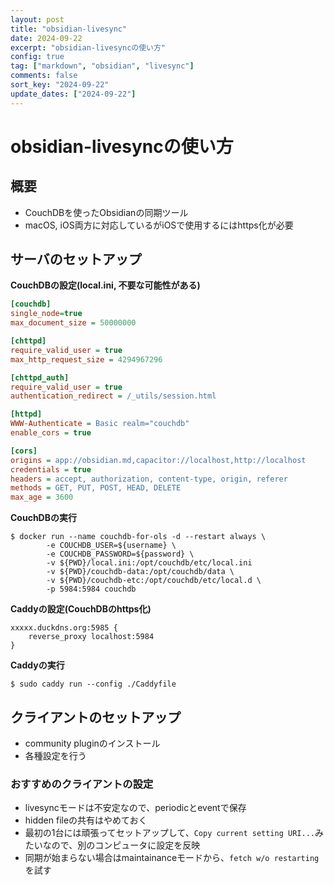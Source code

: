 ```yaml
---
layout: post
title: "obsidian-livesync"
date: 2024-09-22
excerpt: "obsidian-livesyncの使い方"
config: true
tag: ["markdown", "obsidian", "livesync"]
comments: false
sort_key: "2024-09-22"
update_dates: ["2024-09-22"]
---
```


# obsidian-livesyncの使い方

## 概要
 - CouchDBを使ったObsidianの同期ツール
 - macOS, iOS両方に対応しているがiOSで使用するにはhttps化が必要

## サーバのセットアップ

**CouchDBの設定(local.ini, 不要な可能性がある)**
```ini
[couchdb]
single_node=true
max_document_size = 50000000

[chttpd]
require_valid_user = true
max_http_request_size = 4294967296

[chttpd_auth]
require_valid_user = true
authentication_redirect = /_utils/session.html

[httpd]
WWW-Authenticate = Basic realm="couchdb"
enable_cors = true

[cors]
origins = app://obsidian.md,capacitor://localhost,http://localhost
credentials = true
headers = accept, authorization, content-type, origin, referer
methods = GET, PUT, POST, HEAD, DELETE
max_age = 3600
```

**CouchDBの実行**
```console
$ docker run --name couchdb-for-ols -d --restart always \
        -e COUCHDB_USER=${username} \
        -e COUCHDB_PASSWORD=${password} \
        -v ${PWD}/local.ini:/opt/couchdb/etc/local.ini
        -v ${PWD}/couchdb-data:/opt/couchdb/data \
        -v ${PWD}/couchdb-etc:/opt/couchdb/etc/local.d \
        -p 5984:5984 couchdb
```

**Caddyの設定(CouchDBのhttps化)**
```caddy
xxxxx.duckdns.org:5985 {
    reverse_proxy localhost:5984
}
```

**Caddyの実行**
```console
$ sudo caddy run --config ./Caddyfile
```

## クライアントのセットアップ
 - community pluginのインストール
 - 各種設定を行う 

### おすすめのクライアントの設定
 - livesyncモードは不安定なので、periodicとeventで保存
 - hidden fileの共有はやめておく
 - 最初の1台には頑張ってセットアップして、`Copy current setting URI...`みたいなので、別のコンピュータに設定を反映
 - 同期が始まらない場合はmaintainanceモードから、`fetch w/o restarting`を試す

